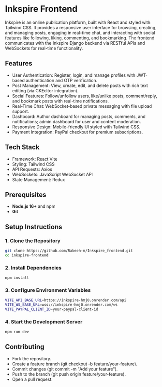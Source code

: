 # Inkspire Frontend

Inkspire is an online publication platform, built with React and styled with Tailwind CSS. It provides a responsive user interface for browsing, creating, and managing posts, engaging in real-time chat, and interacting with social features like following, liking, commenting, and bookmarking. The frontend communicates with the Inkspire Django backend via RESTful APIs and WebSockets for real-time functionality.

## Features
- User Authentication: Register, login, and manage profiles with JWT-based authentication and OTP verification.
- Post Management: View, create, edit, and delete posts with rich text editing (via CKEditor integration).
- Social Features: Follow/unfollow users, like/unlike posts, comment/reply, and bookmark posts with real-time notifications.
- Real-Time Chat: WebSocket-based private messaging with file upload support.
- Dashboard: Author dashboard for managing posts, comments, and notifications; admin dashboard for user and content moderation.
- Responsive Design: Mobile-friendly UI styled with Tailwind CSS.
- Payment Integration: PayPal checkout for premium subscriptions.

## Tech Stack
- Framework: React Vite
- Styling: Tailwind CSS
- API Requests: Axios
- WebSockets: JavaScript WebSocket API
- State Management: Redux

## Prerequisites
- **Node.js 16+** and npm
- **Git**


## Setup Instructions

### 1. Clone the Repository
```bash
git clone https://github.com/Rabeeh-m/Inkspire_frontend.git
cd inkspire-frontend
```

### 2. Install Dependencies
```bash
npm install
```

### 3. Configure Environment Variables
```bash
VITE_API_BASE_URL=https://inkspire-hmj0.onrender.com/api
VITE_WS_BASE_URL=wss://inkspire-hmj0.onrender.com/ws
VITE_PAYPAL_CLIENT_ID=your-paypal-client-id
```

### 4. Start the Development Server
```bash
npm run dev
```


## Contributing
- Fork the repository.
- Create a feature branch (git checkout -b feature/your-feature).
- Commit changes (git commit -m "Add your feature").
- Push to the branch (git push origin feature/your-feature).
- Open a pull request.
